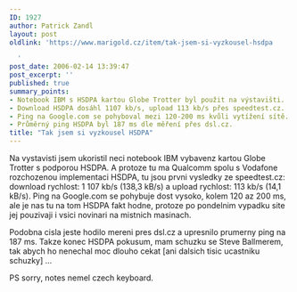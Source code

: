 ```yaml
---
ID: 1927
author: Patrick Zandl
layout: post
oldlink: 'https://www.marigold.cz/item/tak-jsem-si-vyzkousel-hsdpa

  '
post_date: 2006-02-14 13:39:47
post_excerpt: ''
published: true
summary_points:
- Notebook IBM s HSDPA kartou Globe Trotter byl použit na výstavišti.
- Download HSDPA dosáhl 1107 kb/s, upload 113 kb/s přes speedtest.cz.
- Ping na Google.com se pohyboval mezi 120-200 ms kvůli vytížení sítě.
- Průměrný ping HSDPA byl 187 ms dle měření přes dsl.cz.
title: "Tak jsem si vyzkousel HSDPA"
---
```


<p>Na vystavisti jsem ukoristil neci notebook IBM vybavenz kartou Globe Trotter s podporou HSDPA. A protoze tu ma Qualcomm spolu s Vodafone rozchozenou implementaci HSDPA, tu jsou prvni vysledky ze speedtest.cz: download rychlost: 1 107 kb/s (138,3 kB/s) a upload rychlost: 113 kb/s (14,1 kB/s). Ping na Google.com se pohybuje dost vysoko, kolem 120 az 200 ms, ale je nas tu na tom HSDPA fakt hodne, protoze po pondelnim vypadku site jej pouzivaji i vsici novinari na mistnich masinach. </p>

<p>Podobna cisla jeste hodilo mereni pres dsl.cz a upresnilo prumerny ping na 187 ms. Takze konec HSDPA pokusum, mam schuzku se Steve Ballmerem, tak abych ho nenechal moc dlouho cekat [ani dalsich tisic ucastniku schuzky] ...</p>

<p>PS sorry, notes nemel czech keyboard.
</p>